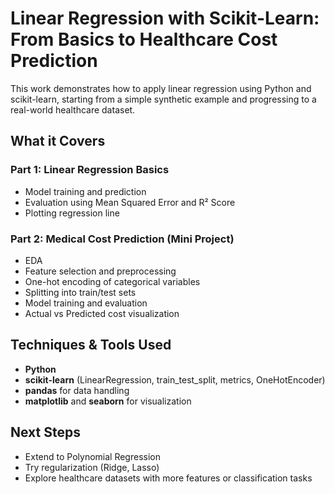# Linear Regression with Scikit-Learn: From Basics to Healthcare Cost Prediction
This work demonstrates how to apply linear regression using Python and scikit-learn, starting from a simple synthetic example and progressing to a real-world healthcare dataset.

## What it Covers
### Part 1: Linear Regression Basics
- Model training and prediction
- Evaluation using Mean Squared Error and R² Score
- Plotting regression line

### Part 2: Medical Cost Prediction (Mini Project)
- EDA
- Feature selection and preprocessing
- One-hot encoding of categorical variables
- Splitting into train/test sets
- Model training and evaluation
- Actual vs Predicted cost visualization

## Techniques & Tools Used
- **Python**
- **scikit-learn** (LinearRegression, train_test_split, metrics, OneHotEncoder)
- **pandas** for data handling
- **matplotlib** and **seaborn** for visualization

## Next Steps
- Extend to Polynomial Regression
- Try regularization (Ridge, Lasso)
- Explore healthcare datasets with more features or classification tasks

